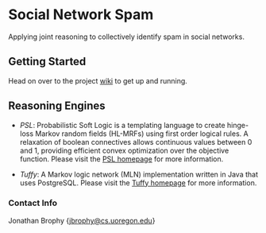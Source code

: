 # Social Network Spam #

Applying joint reasoning  to collectively identify spam in social networks.

## Getting Started ##

Head on over to the project [wiki](https://bitbucket.org/jbrophy/spam/wiki/Home) to get up and running.

## Reasoning Engines ##

* *PSL*: Probabilistic Soft Logic is a templating language to create hinge-loss Markov random fields (HL-MRFs) using first order logical rules. A relaxation of boolean connectives allows continuous values between 0 and 1, providing efficient convex optimization over the objective function. Please visit the [PSL homepage](https://github.com/linqs/psl) for more information.

* *Tuffy*: A Markov logic network (MLN) implementation written in Java that uses PostgreSQL. Please visit the [Tuffy homepage](http://i.stanford.edu/hazy/tuffy/) for more information.

### Contact Info ###

Jonathan Brophy {jbrophy@cs.uoregon.edu}